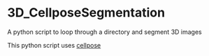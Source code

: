 # 3D_CellposeSegmentation
A python script to loop through a directory and segment 3D images


This python script uses [cellpose](https://cellpose.readthedocs.io/en/latest/)

